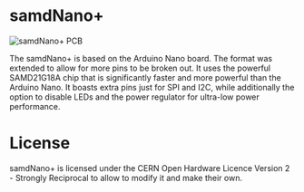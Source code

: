 # samdNano+

![samdNano+ PCB](https://cloud-4zjf7rb81-hack-club-bot.vercel.app/0image.png)

The samdNano+ is based on the Arduino Nano board. The format was extended to allow for more pins to be broken out. It uses the powerful SAMD21G18A chip that is significantly faster and more powerful than the Arduino Nano. It boasts extra pins just for SPI and I2C, while additionally the option to disable LEDs and the power regulator for ultra-low power performance. 

# License

samdNano+ is licensed under the CERN Open Hardware Licence Version 2 - Strongly Reciprocal to allow to modify it and make their own.

